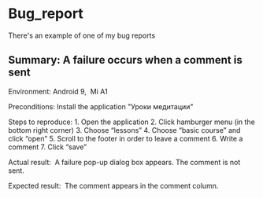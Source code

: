 # Bug_report
There's an example of one of my bug reports

## Summary: A failure occurs when a comment is sent    
Environment: Android 9,  Mi A1  

Preconditions: Install the application "Уроки медитации"

Steps to reproduce:
    1. Open the application 
    2. Click hamburger menu (in the bottom right corner) 
    3. Choose “lessons” 
    4. Choose “basic course” and click “open” 
    5. Scroll to the footer in order to leave a comment 
    6. Write a comment 
    7. Click “save” 
    
Actual result: 
A failure pop-up dialog box appears. The comment is not sent.

Expected result: 
The comment appears in the comment column.
